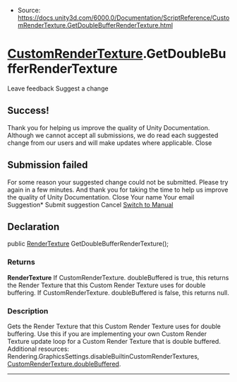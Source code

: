 * Source: https://docs.unity3d.com/6000.0/Documentation/ScriptReference/CustomRenderTexture.GetDoubleBufferRenderTexture.html

#  [CustomRenderTexture](https://docs.unity3d.com/6000.0/Documentation/ScriptReference/CustomRenderTexture.html).GetDoubleBufferRenderTexture
Leave feedback
Suggest a change
## Success!
Thank you for helping us improve the quality of Unity Documentation. Although we cannot accept all submissions, we do read each suggested change from our users and will make updates where applicable.
Close
## Submission failed
For some reason your suggested change could not be submitted. Please <a>try again</a> in a few minutes. And thank you for taking the time to help us improve the quality of Unity Documentation.
Close
Your name Your email Suggestion* Submit suggestion
Cancel
[Switch to Manual](https://docs.unity3d.com/6000.0/Documentation/Manual/class-CustomRenderTexture.html "Go to CustomRenderTexture Component in the Manual")
## Declaration
public [RenderTexture](https://docs.unity3d.com/6000.0/Documentation/ScriptReference/RenderTexture.html) GetDoubleBufferRenderTexture(); 
### Returns
**RenderTexture** If CustomRenderTexture. doubleBuffered is true, this returns the Render Texture that this Custom Render Texture uses for double buffering. If CustomRenderTexture. doubleBuffered is false, this returns null. 
### Description
Gets the Render Texture that this Custom Render Texture uses for double buffering.
Use this if you are implementing your own Custom Render Texture update loop for a Custom Render Texture that is double buffered. Additional resources: Rendering.GraphicsSettings.disableBuiltinCustomRenderTextures, [CustomRenderTexture.doubleBuffered](https://docs.unity3d.com/6000.0/Documentation/ScriptReference/CustomRenderTexture-doubleBuffered.html).
* * *
